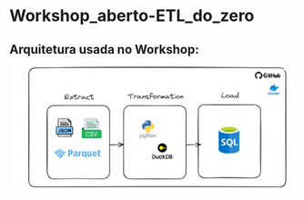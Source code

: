 # Workshop_aberto-ETL_do_zero

## Arquitetura usada no Workshop:[![Arquitetura](./pics/arquitetura_workshop.png)](https://app.excalidraw.com/l/8pvW6zbNUnD/5oOZyiYIuS1)